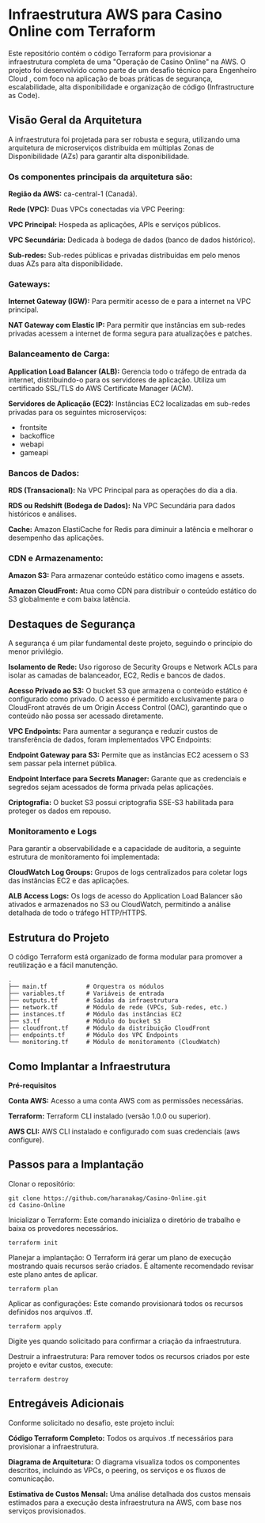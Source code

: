 # Infraestrutura AWS para Casino Online com Terraform

Este repositório contém o código Terraform para provisionar a infraestrutura completa de uma "Operação de Casino Online" na AWS. O projeto foi desenvolvido como parte de um desafio técnico para Engenheiro Cloud , com foco na aplicação de boas práticas de segurança, escalabilidade, alta disponibilidade e organização de código (Infrastructure as Code).

## Visão Geral da Arquitetura

A infraestrutura foi projetada para ser robusta e segura, utilizando uma arquitetura de microserviços distribuída em múltiplas Zonas de Disponibilidade (AZs) para garantir alta disponibilidade.

### Os componentes principais da arquitetura são:

**Região da AWS:** ca-central-1 (Canadá).

**Rede (VPC):** Duas VPCs conectadas via VPC Peering:

**VPC Principal:** Hospeda as aplicações, APIs e serviços públicos.

**VPC Secundária:** Dedicada à bodega de dados (banco de dados histórico).

**Sub-redes:** Sub-redes públicas e privadas distribuídas em pelo menos duas AZs para alta disponibilidade.

### Gateways:

**Internet Gateway (IGW):** Para permitir acesso de e para a internet na VPC principal.

**NAT Gateway com Elastic IP:** Para permitir que instâncias em sub-redes privadas acessem a internet de forma segura para atualizações e patches.

### Balanceamento de Carga:

**Application Load Balancer (ALB):** Gerencia todo o tráfego de entrada da internet, distribuindo-o para os servidores de aplicação. Utiliza um certificado SSL/TLS do AWS Certificate Manager (ACM).

**Servidores de Aplicação (EC2):** Instâncias EC2 localizadas em sub-redes privadas para os seguintes microserviços:

- frontsite 
- backoffice
- webapi
- gameapi

### Bancos de Dados:

**RDS (Transacional):** Na VPC Principal para as operações do dia a dia.

**RDS ou Redshift (Bodega de Dados):** Na VPC Secundária para dados históricos e análises.

**Cache:** Amazon ElastiCache for Redis para diminuir a latência e melhorar o desempenho das aplicações.

### CDN e Armazenamento:

**Amazon S3:** Para armazenar conteúdo estático como imagens e assets.

**Amazon CloudFront:** Atua como CDN para distribuir o conteúdo estático do S3 globalmente e com baixa latência.

## Destaques de Segurança

A segurança é um pilar fundamental deste projeto, seguindo o princípio do menor privilégio.

**Isolamento de Rede:** Uso rigoroso de Security Groups e Network ACLs para isolar as camadas de balanceador, EC2, Redis e bancos de dados.

**Acesso Privado ao S3:** O bucket S3 que armazena o conteúdo estático é configurado como privado. O acesso é permitido exclusivamente para o CloudFront através de um Origin Access Control (OAC), garantindo que o conteúdo não possa ser acessado diretamente.

**VPC Endpoints:** Para aumentar a segurança e reduzir custos de transferência de dados, foram implementados VPC Endpoints:

**Endpoint Gateway para S3:** Permite que as instâncias EC2 acessem o S3 sem passar pela internet pública.

**Endpoint Interface para Secrets Manager:** Garante que as credenciais e segredos sejam acessados de forma privada pelas aplicações.

**Criptografia:** O bucket S3 possui criptografia SSE-S3 habilitada para proteger os dados em repouso.

### Monitoramento e Logs

Para garantir a observabilidade e a capacidade de auditoria, a seguinte estrutura de monitoramento foi implementada:

**CloudWatch Log Groups:** Grupos de logs centralizados para coletar logs das instâncias EC2 e das aplicações.

**ALB Access Logs:** Os logs de acesso do Application Load Balancer são ativados e armazenados no S3 ou CloudWatch, permitindo a análise detalhada de todo o tráfego HTTP/HTTPS.

## Estrutura do Projeto

O código Terraform está organizado de forma modular para promover a reutilização e a fácil manutenção.

```
.
├── main.tf           # Orquestra os módulos
├── variables.tf      # Variáveis de entrada
├── outputs.tf        # Saídas da infraestrutura
├── network.tf        # Módulo de rede (VPCs, Sub-redes, etc.)
├── instances.tf      # Módulo das instâncias EC2
├── s3.tf             # Módulo do bucket S3
├── cloudfront.tf     # Módulo da distribuição CloudFront
├── endpoints.tf      # Módulo dos VPC Endpoints
└── monitoring.tf     # Módulo de monitoramento (CloudWatch)
```

## Como Implantar a Infraestrutura

**Pré-requisitos**

**Conta AWS:** Acesso a uma conta AWS com as permissões necessárias.

**Terraform:** Terraform CLI instalado (versão 1.0.0 ou superior).

**AWS CLI:** AWS CLI instalado e configurado com suas credenciais (aws configure).

## Passos para a Implantação

Clonar o repositório:

```
git clone https://github.com/haranakag/Casino-Online.git
cd Casino-Online
```
Inicializar o Terraform: Este comando inicializa o diretório de trabalho e baixa os provedores necessários.

```
terraform init
```

Planejar a implantação: O Terraform irá gerar um plano de execução mostrando quais recursos serão criados. É altamente recomendado revisar este plano antes de aplicar.

```
terraform plan
```

Aplicar as configurações: Este comando provisionará todos os recursos definidos nos arquivos .tf.

```
terraform apply
```

Digite yes quando solicitado para confirmar a criação da infraestrutura.

Destruir a infraestrutura: Para remover todos os recursos criados por este projeto e evitar custos, execute:

```
terraform destroy
```

## Entregáveis Adicionais

Conforme solicitado no desafio, este projeto inclui:

**Código Terraform Completo:** Todos os arquivos .tf necessários para provisionar a infraestrutura.

**Diagrama de Arquitetura:** O diagrama visualiza todos os componentes descritos, incluindo as VPCs, o peering, os serviços e os fluxos de comunicação.

**Estimativa de Custos Mensal:** Uma análise detalhada dos custos mensais estimados para a execução desta infraestrutura na AWS, com base nos serviços provisionados.
